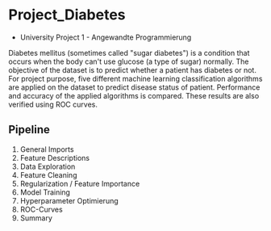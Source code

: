 # Project_Diabetes
  - University Project 1 - Angewandte Programmierung

Diabetes mellitus (sometimes called "sugar diabetes") is a condition that occurs when the body can't use glucose (a type of sugar) normally. The objective of the dataset is to predict whether a patient has diabetes or not. For project purpose, five different machine learning classification algorithms are applied on the dataset to predict disease status of patient. Performance and accuracy of the applied algorithms is compared. These results are also verified using ROC curves.

## Pipeline

1. General Imports
2. Feature Descriptions
3. Data Exploration
4. Feature Cleaning
5. Regularization / Feature Importance
6. Model Training
7. Hyperparameter Optimierung
8. ROC-Curves
9. Summary

